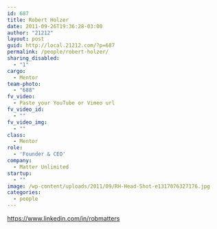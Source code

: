 ```yaml
---
id: 687
title: Robert Holzer
date: 2011-09-26T19:36:28-03:00
author: "21212"
layout: post
guid: http://local.21212.com/?p=687
permalink: /people/robert-holzer/
sharing_disabled:
  - "1"
cargo:
  - Mentor
team-photo:
  - "688"
fv_video:
  - Paste your YouTube or Vimeo url
fv_video_id:
  - ""
fv_video_img:
  - ""
class:
  - Mentor
role:
  - 'Founder & CEO'
company:
  - Matter Unlimited
startup:
  - ""
image: /wp-content/uploads/2011/09/RH-Head-Shot-e1317076327176.jpg
categories:
  - people
---
```

https://www.linkedin.com/in/robmatters